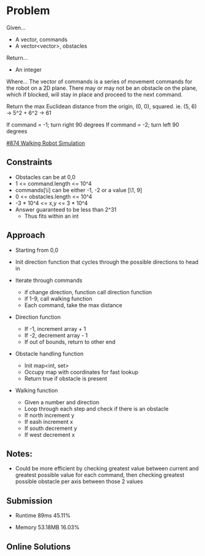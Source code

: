 
# Problem
Given...
- A vector<int>, commands
- A vector<vector<int>>, obstacles

Return...
- An integer

Where...
The vector of commands is a series of movement commands for the robot on a 2D 
plane. There may or may not be an obstacle on the plane, which if blocked, will 
stay in place and proceed to the next command.

Return the max Euclidean distance from the origin, (0, 0), squared.
ie. (5, 6) -> 5^2 + 6^2 -> 61

If command = -1; turn right 90 degrees
If command = -2; turn left 90 degrees

[\#874 Walking Robot Simulation](https://leetcode.com/problems/walking-robot-simulation/description/?envType=daily-question&envId=2024-09-04)

## Constraints
- Obstacles can be at 0,0
- 1 <= command.length <= 10^4
- commands[\i] can be either -1, -2 or a value [\1, 9]
- 0 <= obstacles.length <= 10^4
- -3 * 10^4 <= x,y <= 3 * 10^4
- Answer guaranteed to be less than 2^31
    - Thus fits within an int

## Approach
- Starting from 0,0
- Init direction function that cycles through the possible directions to head in
- Iterate through commands
    - if change direction, function call direction function
    - if 1-9, call walking function
    - Each command, take the max distance

- Direction function
    - If -1, increment array + 1
    - If -2, decrement array - 1
    - If out of bounds, return to other end

- Obstacle handling function
    - Init map<int, set<int>>
    - Occupy map with coordinates for fast lookup
    - Return true if obstacle is present

- Walking function
    - Given a number and direction
    - Loop through each step and check if there is an obstacle
    - If north increment y
    - If eash increment x
    - If south decrement y
    - If west decrement x

## Notes:
- Could be more efficient by checking greatest value between current and greatest
    possible value for each command, then checking greatest possible obstacle per
    axis between those 2 values

## Submission
- Runtime
89ms 45.11%

- Memory
53.18MB 16.03%

## Online Solutions

